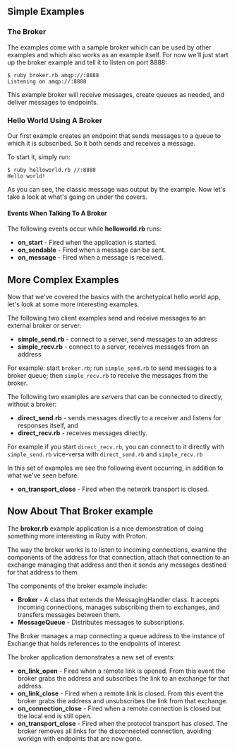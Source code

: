 ## Simple Examples

### The Broker

The examples come with a sample broker which can be used by other examples and which also works as an example itself. For now we'll just start up the broker example and tell it to listen on port 8888:

````
$ ruby broker.rb amqp://:8888
Listening on amqp://:8888
````

This example broker will receive messages, create queues as needed, and deliver messages to endpoints.

### Hello World Using A Broker

Our first example creates an endpoint that sends messages to a queue to which it is subscribed. So it both sends and receives a message.

To start it, simply run:

```
$ ruby helloworld.rb //:8888
Hello world!
```

As you can see, the classic message was output by the example. Now let's take a look at what's going on under the covers.

#### Events When Talking To A Broker

The following events occur while **helloworld.rb** runs:

 * **on_start** - Fired when the application is started.
 * **on_sendable** - Fired when a message can be sent.
 * **on_message** - Fired when a message is received.

## More Complex Examples

Now that we've covered the basics with the archetypical hello world app, let's look at some more interesting examples.

The following two client examples send and receive messages to an external broker or server:

 * **simple_send.rb** - connect to a server, send messages to an address
 * **simple_recv.rb** - connect to a server, receives messages from an address

For example: start `broker.rb`; run `simple_send.rb` to send messages to a
broker queue; then `simple_recv.rb` to receive the messages from the broker.

The following two examples are *servers* that can be connected to directly, without a broker:

 * **direct_send.rb** - sends messages directly to a receiver and listens for responses itself, and
 * **direct_recv.rb** - receives messages directly.

For example if you start `direct_recv.rb`, you can connect to it directly with
`simple_send.rb` vice-versa with `direct_send.rb` and `simple_recv.rb`

In this set of examples we see the following event occurring, in addition to what we've seen before:

 * **on_transport_close** - Fired when the network transport is closed.

## Now About That Broker example

The **broker.rb** example application is a nice demonstration of doing something more interesting in Ruby with Proton.

The way the broker works is to listen to incoming connections, examine the components of the address for that connection, attach that connection to an exchange managing that address and then it sends any messages destined for that address to them.

The components of the broker example include:
 * **Broker** - A class that extends the MessagingHandler class. It accepts incoming connections, manages subscribing them to exchanges, and transfers messages between them.
 * **MessageQueue** - Distributes messages to subscriptions.

The Broker manages a map connecting a queue address to the instance of Exchange that holds references to the endpoints of interest.

The broker application demonstrates a new set of events:

 * **on_link_open** - Fired when a remote link is opened. From this event the broker grabs the address and subscribes the link to an exchange for that address.
 * **on_link_close** - Fired when a remote link is closed. From this event the broker grabs the address and unsubscribes the link from that exchange.
 * **on_connection_close** - Fired when a remote connection is closed but the local end is still open.
 * **on_transport_close** - Fired when the protocol transport has closed. The broker removes all links for the disconnected connection, avoiding workign with endpoints that are now gone.
